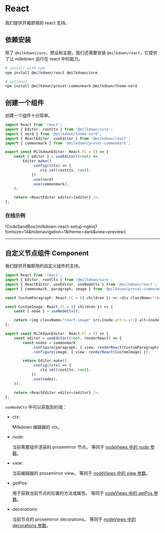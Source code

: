 # React

我们提供开箱即用的 react 支持。

## 依赖安装

除了 `@milkdown/core`，预设和主题，我们还需要安装 `@milkdown/react`，它提供了让 milkdown 运行在 react 中的能力。

```bash
# install with npm
npm install @milkdown/react @milkdown/core

# optional
npm install @milkdown/preset-commonmark @milkdown/theme-nord
```

## 创建一个组件

创建一个组件十分简单。

```typescript
import React from 'react';
import { Editor, rootCtx } from '@milkdown/core';
import { nord } from '@milkdown/theme-nord';
import { ReactEditor, useEditor } from '@milkdown/react';
import { commonmark } from '@milkdown/preset-commonmark';

export const MilkdownEditor: React.FC = () => {
    const { editor } = useEditor((root) =>
        Editor.make()
            .config((ctx) => {
                ctx.set(rootCtx, root);
            })
            .use(nord)
            .use(commonmark),
    );

    return <ReactEditor editor={editor} />;
};
```

### 在线示例

!CodeSandBox{milkdown-react-setup-ngkiq?fontsize=14&hidenavigation=1&theme=dark&view=preview}

---

## 自定义节点组件 Component

我们提供开箱即用的自定义组件的支持。

```typescript
import React from 'react';
import { Editor, rootCtx } from '@milkdown/core';
import { ReactEditor, useEditor, useNodeCtx } from '@milkdown/react';
import { commonmark, paragraph, image } from '@milkdown/preset-commonmark';

const CustomParagraph: React.FC = ({ children }) => <div className="react-paragraph">{children}</div>;

const CustomImage: React.FC = ({ children }) => {
    const { node } = useNodeCtx();

    return <img className="react-image" src={node.attrs.src} alt={node.attrs.alt} title={node.attrs.tittle} />;
};

export const MilkdownEditor: React.FC = () => {
    const editor = useEditor((root, renderReact) => {
        const nodes = commonmark
            .configure(paragraph, { view: renderReact(CustomParagraph) })
            .configure(image, { view: renderReact(CustomImage) });

        return Editor.make()
            .config((ctx) => {
                ctx.set(rootCtx, root);
            })
            .use(nodes);
    });

    return <ReactEditor editor={editor} />;
};
```

`useNodeCtx` 中可以获取到的值：

-   _ctx_:

    Milkdown 编辑器的 ctx。

-   _node_:

    当前需要组件渲染的 prosemirror 节点。
    等同于 [nodeViews 中的 node 参数](https://prosemirror.net/docs/ref/#view.EditorProps.nodeViews)。

-   _view_:

    当前编辑器的 prosemirror view。
    等同于 [nodeViews 中的 view 参数](https://prosemirror.net/docs/ref/#view.EditorProps.nodeViews)。

-   _getPos_:

    用于获取当前节点的位置的方法或属性。
    等同于 [nodeViews 中的 getPos 参数](https://prosemirror.net/docs/ref/#view.EditorProps.nodeViews)。

-   _decorations_:

    当前节点的 prosemirror decorations。
    等同于 [nodeViews 中的 decorations 参数](https://prosemirror.net/docs/ref/#view.EditorProps.nodeViews)。
